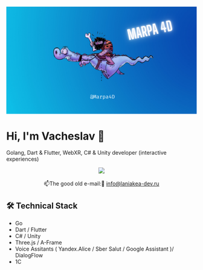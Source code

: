 [![Header](https://github.com/marpa4d/Marpa3D/blob/main/assets/Marpa4D_GitHub.png)](https://laniakea.su)

# Hi, I'm Vacheslav 👋
Golang, Dart & Flutter, WebXR, C# & Unity developer (interactive experiences)

<p align='center'>
  <a href="https://t.me/Marpa3D">
       <img src="https://img.shields.io/badge/Telegram-2CA5E0?style=for-the-badge&logo=telegram&logoColor=white"/>
   </a>
   
<p align='center'>
   📫The good old e-mail:🙂 <a href='mailto:info@laniakea-dev.ru'>info@laniakea-dev.ru</a>
</p>

## 🛠 Technical Stack
*   Go
*   Dart / Flutter
*   C# / Unity
*   Three.js / A-Frame
*   Voice Assitants ( Yandex.Alice / Sber Salut / Google Assistant )/ DialogFlow
*   1C
